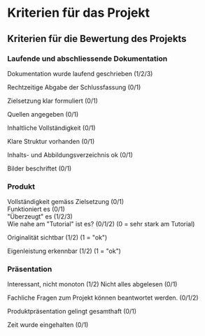 # Kriterien für das Projekt

## Kriterien für die Bewertung des Projekts&#x20;

### Laufende und abschliessende Dokumentation

Dokumentation wurde laufend geschrieben (1/2/3)

Rechtzeitige Abgabe der Schlussfassung (0/1)

Zielsetzung klar formuliert (0/1)

Quellen angegeben (0/1)

Inhaltliche Vollständigkeit (0/1)

Klare Struktur vorhanden (0/1)

Inhalts- und Abbildungsverzeichnis ok (0/1)

Bilder beschriftet (0/1)

### Produkt

Vollständigkeit gemäss Zielsetzung (0/1)\
Funktioniert es (0/1)\
"Überzeugt" es (1/2/3)\
Wie nahe am "Tutorial" ist es? (0/1/2) (0 = sehr stark am Tutorial)

Originalität sichtbar (1/2) (1 = "ok")

Eigenleistung erkennbar (1/2) (1 = "ok")

### Präsentation

Interessant, nicht monoton (1/2) Nicht alles abgelesen (0/1)

Fachliche Fragen zum Projekt können beantwortet werden. (0/1/2)

Produktpräsentation gelingt gesamthaft (0/1)

Zeit wurde eingehalten (0/1)
